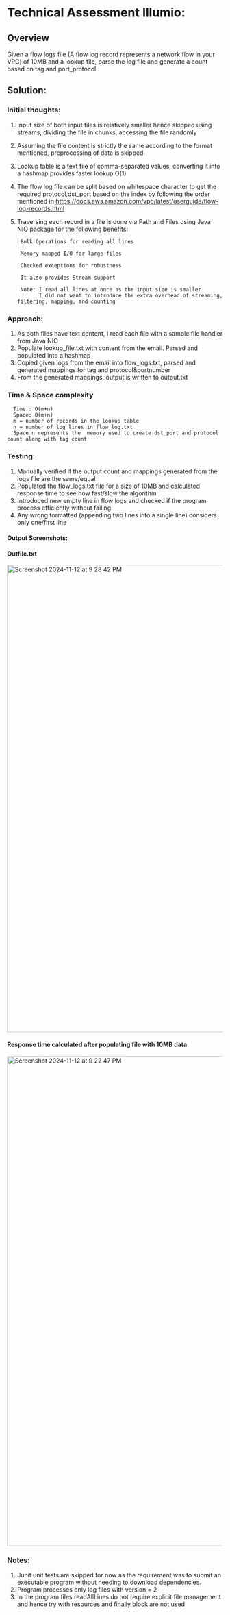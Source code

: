 # Technical Assessment Illumio:

## Overview

Given a flow logs file (A flow log record represents a network flow in your VPC) of 10MB and a lookup file, parse the log file and generate a count based on tag and port_protocol

## Solution:

### Initial thoughts:

1. Input size of both input files is relatively smaller hence skipped using streams, dividing the file in chunks, accessing the file randomly
2. Assuming the file content is strictly the same according to the format mentioned, preprocessing of data is skipped
3. Lookup table is a text file of comma-separated values, converting it into a hashmap provides faster lookup O(1)
4. The flow log file can be split based on whitespace character to get the required protocol,dst_port based on the index by following the order mentioned in https://docs.aws.amazon.com/vpc/latest/userguide/flow-log-records.html
5. Traversing each record in a file is done via Path and Files using Java NIO package for the following benefits:

        Bulk Operations for reading all lines
        
        Memory mapped I/O for large files
        
        Checked exceptions for robustness
        
        It also provides Stream support
        
        Note: I read all lines at once as the input size is smaller
              I did not want to introduce the extra overhead of streaming, filtering, mapping, and counting

### Approach:

1. As both files have text content, I read each file with a sample file handler from Java NIO
2. Populate lookup_file.txt with content from the email. Parsed and populated into a hashmap
3. Copied given logs from the email into flow_logs.txt, parsed and generated mappings for tag and protocol&portnumber
4. From the generated mappings, output is written to output.txt

### Time & Space complexity
      Time : O(m+n)
      Space: O(m+n)
      m = number of records in the lookup table
      n = number of log lines in flow_log.txt
      Space n represents the  memory used to create dst_port and protocol count along with tag count

### Testing:
1. Manually verified if the output count and mappings generated from the logs file are the same/equal
2. Populated the flow_logs.txt file for a size of 10MB and calculated response time to see how fast/slow the algorithm
3. Introduced new empty line in flow logs and checked if the program process efficiently without failing
4. Any wrong formatted (appending two lines into a single line) considers only one/first line

#### Output Screenshots: 

#### Outfile.txt
<img width="1091" alt="Screenshot 2024-11-12 at 9 28 42 PM" src="https://github.com/user-attachments/assets/3255f9f5-0532-40c9-a772-ee28d8ef1660">

#### Response time calculated after populating file with 10MB data
<img width="1144" alt="Screenshot 2024-11-12 at 9 22 47 PM" src="https://github.com/user-attachments/assets/d513e755-2a1d-4975-bb08-222078e7a128">


### Notes:
1. Junit unit tests are skipped for now as the requirement was to submit an executable program without needing to download dependencies.
2. Program processes only log files with version = 2
3. In the program files.readAllLines do not require explicit file management and hence try with resources and finally block are not used



